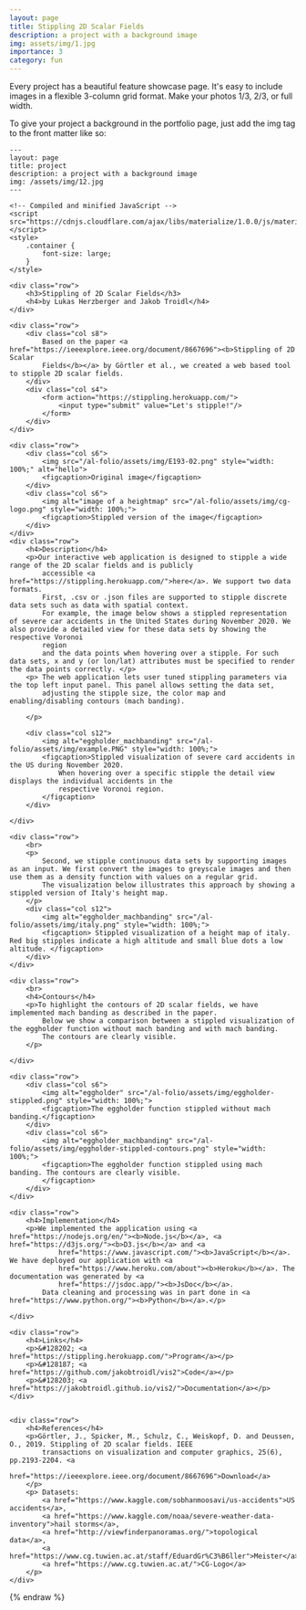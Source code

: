 ```yaml
---
layout: page
title: Stippling 2D Scalar Fields
description: a project with a background image
img: assets/img/1.jpg
importance: 3
category: fun
---
```


Every project has a beautiful feature showcase page.
It's easy to include images in a flexible 3-column grid format.
Make your photos 1/3, 2/3, or full width.

To give your project a background in the portfolio page, just add the img tag to the front matter like so:

    ---
    layout: page
    title: project
    description: a project with a background image
    img: /assets/img/12.jpg
    ---
<head>
    <meta charset='utf-8'>
    <meta content='IE=edge' http-equiv='X-UA-Compatible'>
    <title>Stippling</title>
    <meta content='width=device-width, initial-scale=1' name='viewport'>
    <!-- Compiled and minified CSS -->
    <link href="https://cdnjs.cloudflare.com/ajax/libs/materialize/1.0.0/css/materialize.min.css" rel="stylesheet">
    <link href="/al-folio/assets/css/form.css" rel="stylesheet">

    <!-- Compiled and minified JavaScript -->
    <script src="https://cdnjs.cloudflare.com/ajax/libs/materialize/1.0.0/js/materialize.min.js"></script>
    <style>
        .container {
            font-size: large;
        }
    </style>
</head>

<div class="container">

    <div class="row">
        <h3>Stippling of 2D Scalar Fields</h3>
        <h4>by Lukas Herzberger and Jakob Troidl</h4>
    </div>

    <div class="row">
        <div class="col s8">
            Based on the paper <a href="https://ieeexplore.ieee.org/document/8667696"><b>Stippling of 2D Scalar
            Fields</b></a> by Görtler et al., we created a web based tool to stipple 2D scalar fields.
        </div>
        <div class="col s4">
            <form action="https://stippling.herokuapp.com/">
                <input type="submit" value="Let's stipple!"/>
            </form>
        </div>
    </div>

    <div class="row">
        <div class="col s6">
            <img src="/al-folio/assets/img/E193-02.png" style="width: 100%;" alt="hello">
            <figcaption>Original image</figcaption>
        </div>
        <div class="col s6">
            <img alt="image of a heightmap" src="/al-folio/assets/img/cg-logo.png" style="width: 100%;">
            <figcaption>Stippled version of the image</figcaption>
        </div>
    </div>
    <div class="row">
        <h4>Description</h4>
        <p>Our interactive web application is designed to stipple a wide range of the 2D scalar fields and is publicly
            accessible <a href="https://stippling.herokuapp.com/">here</a>. We support two data formats.
            First, .csv or .json files are supported to stipple discrete data sets such as data with spatial context.
            For example, the image below shows a stippled representation of severe car accidents in the United States during November 2020. We also provide a detailed view for these data sets by showing the respective Voronoi
            region
            and the data points when hovering over a stipple. For such data sets, x and y (or lon/lat) attributes must be specified to render the data points correctly. </p>
        <p> The web application lets user tuned stippling parameters via the top left input panel. This panel allows setting the data set,
            adjusting the stipple size, the color map and enabling/disabling contours (mach banding).

        </p>

        <div class="col s12">
            <img alt="eggholder_machbanding" src="/al-folio/assets/img/example.PNG" style="width: 100%;">
            <figcaption>Stippled visualization of severe card accidents in the US during November 2020.
                When hovering over a specific stipple the detail view displays the individual accidents in the
                respective Voronoi region.
            </figcaption>
        </div>

    </div>

    <div class="row">
        <br>
        <p>
            Second, we stipple continuous data sets by supporting images as an input. We first convert the images to greyscale images and then use them as a density function with values on a regular grid.
            The visualization below illustrates this approach by showing a stippled version of Italy's height map.
        </p>
        <div class="col s12">
            <img alt="eggholder_machbanding" src="/al-folio/assets/img/italy.png" style="width: 100%;">
            <figcaption> Stippled visualization of a height map of italy. Red big stipples indicate a high altitude and small blue dots a low altitude. </figcaption>
        </div>
    </div>

    <div class="row">
        <br>
        <h4>Contours</h4>
        <p>To highlight the contours of 2D scalar fields, we have implemented mach banding as described in the paper.
            Below we show a comparison between a stippled visualization of the eggholder function without mach banding and with mach banding.
            The contours are clearly visible.
        </p>

    </div>

    <div class="row">
        <div class="col s6">
            <img alt="eggholder" src="/al-folio/assets/img/eggholder-stippled.png" style="width: 100%;">
            <figcaption>The eggholder function stippled without mach banding.</figcaption>
        </div>
        <div class="col s6">
            <img alt="eggholder_machbanding" src="/al-folio/assets/img/eggholder-stippled-contours.png" style="width: 100%;">
            <figcaption>The eggholder function stippled using mach banding. The contours are clearly visible.
            </figcaption>
        </div>
    </div>

    <div class="row">
        <h4>Implementation</h4>
        <p>We implemented the application using <a href="https://nodejs.org/en/"><b>Node.js</b></a>, <a href="https://d3js.org/"><b>D3.js</b></a> and <a
                href="https://www.javascript.com/"><b>JavaScript</b></a>. We have deployed our application with <a
                href="https://www.heroku.com/about"><b>Heroku</b></a>. The documentation was generated by <a
                href="https://jsdoc.app/"><b>JsDoc</b></a>.
            Data cleaning and processing was in part done in <a href="https://www.python.org/"><b>Python</b></a>.</p>

    </div>

    <div class="row">
        <h4>Links</h4>
        <p>&#128202; <a href="https://stippling.herokuapp.com/">Program</a></p>
        <p>&#128187; <a href="https://github.com/jakobtroidl/vis2">Code</a></p>
        <p>&#128203; <a href="https://jakobtroidl.github.io/vis2/">Documentation</a></p>
    </div>


    <div class="row">
        <h4>References</h4>
        <p>Görtler, J., Spicker, M., Schulz, C., Weiskopf, D. and Deussen, O., 2019. Stippling of 2D scalar fields. IEEE
            transactions on visualization and computer graphics, 25(6), pp.2193-2204. <a
                    href="https://ieeexplore.ieee.org/document/8667696">Download</a>
        </p>
        <p> Datasets:
            <a href="https://www.kaggle.com/sobhanmoosavi/us-accidents">US accidents</a>,
            <a href="https://www.kaggle.com/noaa/severe-weather-data-inventory">hail storms</a>,
            <a href="http://viewfinderpanoramas.org/">topological data</a>,
            <a href="https://www.cg.tuwien.ac.at/staff/EduardGr%C3%B6ller">Meister</a>,
            <a href="https://www.cg.tuwien.ac.at/">CG-Logo</a>
        </p>
    </div>


</div>

{% endraw %}
